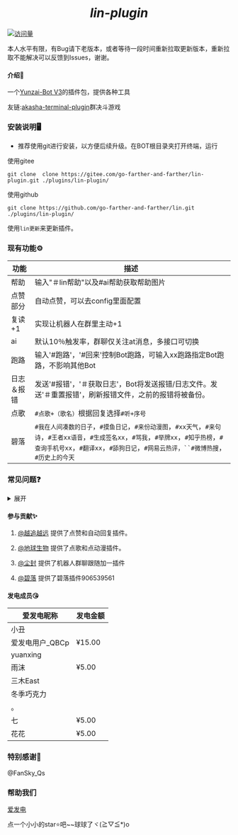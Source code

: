 <div origin="center">

<h1 align="center" ><i>lin-plugin</i></h1>

[![访问量](https://profile-counter.glitch.me/lin-plugin/count.svg)](https://gitee.com/go-farther-and-farther/lin-plugin)

</div>

本人水平有限，有Bug请下老版本，或者等待一段时间重新拉取更新版本，重新拉取不能解决可以反馈到Issues，谢谢。

#### 介绍📖

一个[Yunzai-Bot V3](https://github.com/Le-niao/Yunzai-Bot)的插件包，提供各种工具

友链:[akasha-terminal-plugin](https://gitee.com/go-farther-and-farther/akasha-terminal-plugin)群决斗游戏

### 安装说明🖥️

- 推荐使用git进行安装，以方便后续升级。在BOT根目录夹打开终端，运行

使用gitee

```base
git clone  clone https://gitee.com/go-farther-and-farther/lin-plugin.git ./plugins/lin-plugin/
```
使用github

```base
git clone https://github.com/go-farther-and-farther/lin.git ./plugins/lin-plugin/
```
使用`lin更新`来更新插件。

### 现有功能⚙️
|功能   |描述   |
|---|---|
|帮助       |输入"＃lin帮助"以及#ai帮助获取帮助图片
|点赞部分   |自动点赞，可以去config里面配置   |
|复读+1   |实现让机器人在群里主动+1   |
|ai   |默认10％触发率，群聊仅关注at消息，多接口可切换   |
|跑路   |输入'#跑路'，'#回来'控制Bot跑路，可输入xx跑路指定Bot跑路，不影响其他Bot|
|日志＆报错|发送'#报错'，'＃获取日志'，Bot将发送报错/日志文件。发送'＃重置报错'，刷新报错文件，之前的报错将被备份。
|点歌   |`#点歌+（歌名）`根据回复选择`#听+序号`   |
|碧落   |`#我在人间凑数的日子`，`#摸鱼日记`，`#来份动漫图`，`#xx天气`，`#来句诗`，`#王者xx语音`，`#生成签名xx`，`#骂我`，`#举牌xx`，`#知乎热榜`，`#查询手机号xx`，`#翻译xx`，`#舔狗日记`，`#网易云热评，``#微博热搜`，`#历史上的今天`|

### 常见问题❓
<details><summary>展开</summary>

  - 1: 为什么我更新后一些功能无法正茶使用了?
  -    向机器人发送#重置lin配置
  
  - 2: 为什么我明明设置了ai/加一的设置,但是却用不了?
  -    查看日志是否有其他插件优先处理完成了指令
  
  - 3: 为什么突然ai和加一突然没反应了?
  -    重启会恢复默认值
  
  - 我有其他问题!
  - 联系我们 Q群 906539561

</details>

#### 参与贡献✨

1.  [@越追越远](https://gitee.com/go-farther-and-farther) 提供了点赞和自动回复插件。

2.  [@地球生物](https://gitee.com/jiang-zhitao-1) 提供了点歌和点动漫插件。

3.  [@尘封](https://gitee.com/tyg211375) 提供了机器人群聊跟随加一插件

4.  [@碧落]() 提供了碧落插件906539561

#### 发电成员😘
|爱发电昵称   |发电金额   |
|---|---|
|小丑   |   |
|爱发电用户_QBCp   |¥15.00   |
|yuanxing   |   |
|雨沫   |¥5.00   |
|三木East   |   |
|冬季巧克力   |   |
|。   |   |
|七   |¥5.00   |
|花花   |¥5.00   |

### 特别感谢🌱

@FanSky_Qs

### 帮助我们
[爱发电](https://afdian.net/a/akasha667)

点一个小小的star⭐吧~~球球了ヾ(≧▽≦*)o
